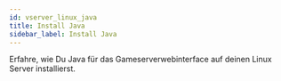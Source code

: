 ```yaml
---
id: vserver_linux_java
title: Install Java
sidebar_label: Install Java
---
```


Erfahre, wie Du Java für das Gameserverwebinterface auf deinen Linux Server installierst.
